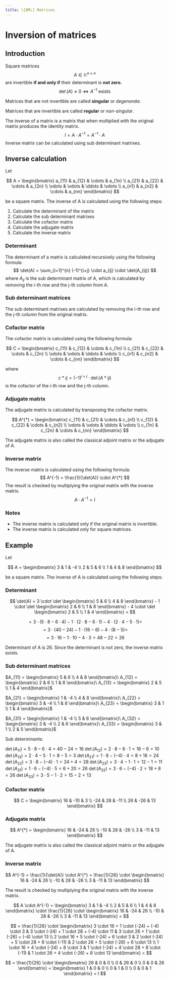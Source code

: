 ```yaml
---
title: \[BM\] Matrices
---
```


# Inversion of matrices

## Introduction

Square matrices
$$ A \in \mathbb{K}^{n \times n} $$
are invertible **if and only if** their determinant is **not zero**.
$$\det(A) \neq 0 \Leftrightarrow A^{-1} \text{ exists}$$

Matrices that are not invertible are called **singular** or *degenerate*.

Matrices that are invertible are called **regular** or *non-singular*.

The inverse of a matrix is a matrix that when multiplied with the original matrix produces the identity matrix.
$$ I = A \cdot A^{-1} = A^{-1} \cdot A $$
Inverse matrix can be calculated using sub determinant matrixes.

## Inverse calculation

Let

$$
A = \begin{bmatrix}
    a_{11} & a_{12} & \cdots & a_{1n} \\
    a_{21} & a_{22} & \cdots & a_{2n} \\
    \vdots & \vdots & \ddots & \vdots \\
    a_{n1} & a_{n2} & \cdots & a_{nn}
\end{bmatrix}
$$

be a square matrix. The inverse of A is calculated using the following steps:

1. Calculate the determinant of the matrix
2. Calculate the sub determinant matrixes
3. Calculate the cofactor matrix
4. Calculate the adjugate matrix
5. Calculate the inverse matrix

### Determinant

The determinant of a matrix is calculated recursively using the following formula:
$$ \det(A) = \sum_{i=1}^{n} (-1)^{i+j} \cdot a_{ij} \cdot \det(A_{ij}) $$
where
$A_{ij}$
is the sub determinant matrix of A, which is calculated by removing the i-th row and the j-th column from A.

### Sub determinant matrices

The sub determinant matrixes are calculated by removing the i-th row and the j-th column from the original matrix.

### Cofactor matrix

The cofactor matrix is calculated using the following formula:

$$
C = \begin{bmatrix}
    c_{11} & c_{12} & \cdots & c_{1n} \\
    c_{21} & c_{22} & \cdots & c_{2n} \\
    \vdots & \vdots & \ddots & \vdots \\
    c_{n1} & c_{n2} & \cdots & c_{nn}
\end{bmatrix}
$$

where
$$ c*{ij} = (-1)^{i+j} \cdot \det(A*{ij}) $$
is the cofactor of the i-th row and the j-th column.

### Adjugate matrix

The adjugate matrix is calculated by transposing the cofactor matrix.

$$
A^{*} = \begin{bmatrix}
    c_{11} & c_{21} & \cdots & c_{n1} \\
    c_{12} & c_{22} & \cdots & c_{n2} \\
    \vdots & \vdots & \ddots & \vdots \\
    c_{1n} & c_{2n} & \cdots & c_{nn}
\end{bmatrix}
$$

The adjugate matrix is also called the classical adjoint matrix or the adjugate of A.

### Inverse matrix

The inverse matrix is calculated using the following formula:
$$ A^{-1} = \frac{1}{\det(A)} \cdot A^{*} $$
The result is checked by multiplying the original matrix with the inverse matrix.
$$ A \cdot A^{-1} = I $$

### Notes

- The inverse matrix is calculated only if the original matrix is invertible.
- The inverse matrix is calculated only for square matrices.

## Example

Let

$$
A = \begin{bmatrix}
    3 & 1 & -4 \\
    2 & 5 & 6 \\
    1 & 4 & 8
\end{bmatrix}
$$

be a square matrix. The inverse of A is calculated using the following steps:

### Determinant

$$
\det(A) = 3 \cdot \det \begin{bmatrix}
    5 & 6 \\
    4 & 8
\end{bmatrix} - 1 \cdot \det \begin{bmatrix}
    2 & 6 \\
    1 & 8
\end{bmatrix} - 4 \cdot \det \begin{bmatrix}
    2 & 5 \\
    1 & 4
\end{bmatrix} =
$$

$$ = 3 \cdot (5 \cdot 8 - 6 \cdot 4) - 1 \cdot (2 \cdot 8 - 6 \cdot 1) - 4 \cdot (2 \cdot 4 - 5 \cdot 1) =$$
$$= 3 \cdot (40 - 24) - 1 \cdot (16 - 6) - 4 \cdot (8 - 5) =$$
$$= 3 \cdot 16 - 1 \cdot 10 - 4 \cdot 3 = 48 - 22 = 26$$

Determinant of A is 26. Since the determinant is not zero, the inverse matrix exists.

### Sub determinant matrices

$A_{11} = \begin{bmatrix}
    5 & 6 \\
    4 & 8
\end{bmatrix}\ A_{12} = \begin{bmatrix}
    2 & 6 \\
    1 & 8
\end{bmatrix}\ A_{13} = \begin{bmatrix}
    2 & 5 \\
    1 & 4
\end{bmatrix}$

$A_{21} = \begin{bmatrix}
    1 & -4 \\
    4 & 8
\end{bmatrix}\ A_{22} = \begin{bmatrix}
    3 & -4 \\
    1 & 8
\end{bmatrix}\ A_{23} = \begin{bmatrix}
    3 & 1 \\
    1 & 4
\end{bmatrix}$

$A_{31} = \begin{bmatrix}
    1 & -4 \\
    5 & 6
\end{bmatrix}\ A_{32} = \begin{bmatrix}
    3 & -4 \\
    2 & 6
\end{bmatrix}\ A_{33} = \begin{bmatrix}
    3 & 1 \\
    2 & 5
\end{bmatrix}$

Sub determinants:

$\det(A_{11}) = 5 \cdot 8 - 6 \cdot 4 = 40 - 24 = 16$
$\det(A_{12}) = 2 \cdot 8 - 6 \cdot 1 = 16 - 6 = 10$
$\det(A_{13}) = 2 \cdot 4 - 5 \cdot 1 = 8 - 5 = 3$
$\det(A_{21}) = 1 \cdot 8 - (-4) \cdot 4 = 8 + 16 = 24$
$\det(A_{22}) = 3 \cdot 8 - (-4) \cdot 1 = 24 + 4 = 28$
$\det(A_{23}) = 3 \cdot 4 - 1 \cdot 1 = 12 - 1 = 11$
$\det(A_{31}) = 1 \cdot 6 - (-4) \cdot 5 = 6 + 20 = 26$
$\det(A_{32}) = 3 \cdot 6 - (-4) \cdot 2 = 18 + 8 = 26$
$\det(A_{33}) = 3 \cdot 5 - 1 \cdot 2 = 15 - 2 = 13$

### Cofactor matrix

$$
C = \begin{bmatrix}
    16 & -10 & 3 \\
    -24 & 28 & -11 \\
    26 & -26 & 13
\end{bmatrix}
$$

### Adjugate matrix

$$
A^{*} = \begin{bmatrix}
    16 & -24 & 26 \\
    -10 & 28 & -26 \\
    3 & -11 & 13
\end{bmatrix}
$$

The adjugate matrix is also called the classical adjoint matrix or the adjugate of A.

### Inverse matrix

$$
A^{-1} = \frac{1}{\det(A)} \cdot A^{*} = \frac{1}{26} \cdot \begin{bmatrix}
    16 & -24 & 26 \\
    -10 & 28 & -26 \\
    3 & -11 & 13
\end{bmatrix}
$$

The result is checked by multiplying the original matrix with the inverse matrix.

$$
A \cdot A^{-1} = \begin{bmatrix}
    3 & 1 & -4 \\
    2 & 5 & 6 \\
    1 & 4 & 8
\end{bmatrix} \cdot \frac{1}{26} \cdot \begin{bmatrix}
    16 & -24 & 26 \\
    -10 & 28 & -26 \\
    3 & -11 & 13
\end{bmatrix} =
$$

$$
= \frac{1}{26} \cdot \begin{bmatrix}
  3 \cdot 16 + 1 \cdot (-24) + (-4) \cdot 3 & 3 \cdot (-24) + 1 \cdot 28 + (-4) \cdot 11 & 3 \cdot 26 + 1 \cdot (-26) + (-4) \cdot 13 \\
  2 \cdot 16 + 5 \cdot (-24) + 6 \cdot 3 & 2 \cdot (-24) + 5 \cdot 28 + 6 \cdot (-11) & 2 \cdot 26 + 5 \cdot (-26) + 6 \cdot 13 \\
  1 \cdot 16 + 4 \cdot (-24) + 8 \cdot 3 & 1 \cdot (-24) + 4 \cdot 28 + 8 \cdot (-11) & 1 \cdot 26 + 4 \cdot (-26) + 8 \cdot 13
\end{bmatrix} =
$$

$$
= \frac{1}{26} \cdot \begin{bmatrix}
    26 & 0 & 0 \\
    0 & 26 & 0 \\
    0 & 0 & 26
\end{bmatrix} = \begin{bmatrix}
    1 & 0 & 0 \\
    0 & 1 & 0 \\
    0 & 0 & 1
\end{bmatrix} = I
$$
